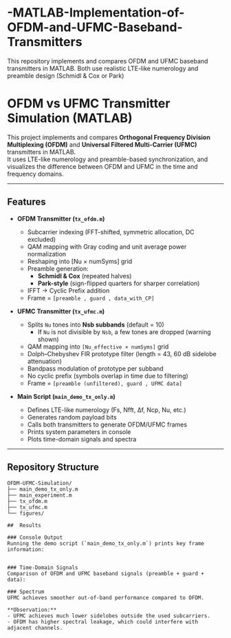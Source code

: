 # -MATLAB-Implementation-of-OFDM-and-UFMC-Baseband-Transmitters
This repository implements and compares OFDM and UFMC baseband transmitters in MATLAB. Both use realistic LTE-like numerology and preamble design (Schmidl &amp; Cox or Park)
# OFDM vs UFMC Transmitter Simulation (MATLAB)

This project implements and compares **Orthogonal Frequency Division Multiplexing (OFDM)** and **Universal Filtered Multi-Carrier (UFMC)** transmitters in MATLAB.  
It uses LTE-like numerology and preamble-based synchronization, and visualizes the difference between OFDM and UFMC in the time and frequency domains.

---

##  Features
- **OFDM Transmitter (`tx_ofdm.m`)**
  - Subcarrier indexing (FFT-shifted, symmetric allocation, DC excluded)
  - QAM mapping with Gray coding and unit average power normalization
  - Reshaping into [Nu × numSyms] grid
  - Preamble generation:
    - **Schmidl & Cox** (repeated halves)  
    - **Park-style** (sign-flipped quarters for sharper correlation)
  - IFFT → Cyclic Prefix addition
  - Frame = `[preamble , guard , data_with_CP]`

- **UFMC Transmitter (`tx_ufmc.m`)**
  - Splits `Nu` tones into **Nsb subbands** (default = 10)  
    - If `Nu` is not divisible by `Nsb`, a few tones are dropped (warning shown)
  - QAM mapping into `[Nu_effective × numSyms]` grid
  - Dolph–Chebyshev FIR prototype filter (length = 43, 60 dB sidelobe attenuation)
  - Bandpass modulation of prototype per subband
  - No cyclic prefix (symbols overlap in time due to filtering)
  - Frame = `[preamble (unfiltered), guard , UFMC data]`

- **Main Script (`main_demo_tx_only.m`)**
  - Defines LTE-like numerology (Fs, Nfft, Δf, Ncp, Nu, etc.)
  - Generates random payload bits
  - Calls both transmitters to generate OFDM/UFMC frames
  - Prints system parameters in console
  - Plots time-domain signals and spectra

---

##  Repository Structure
```text
OFDM-UFMC-Simulation/
├── main_demo_tx_only.m
├── main_experiment.m
├── tx_ofdm.m
├── tx_ufmc.m
└── figures/

##  Results

### Console Output
Running the demo script (`main_demo_tx_only.m`) prints key frame information:


### Time-Domain Signals
Comparison of OFDM and UFMC baseband signals (preamble + guard + data):

### Spectrum
UFMC achieves smoother out-of-band performance compared to OFDM.

**Observation:**  
- UFMC achieves much lower sidelobes outside the used subcarriers.  
- OFDM has higher spectral leakage, which could interfere with adjacent channels.
